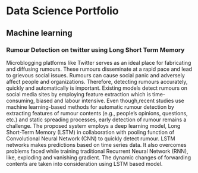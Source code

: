 
# Data Science Portfolio

## Machine learning

### Rumour Detection on twitter using Long Short Term Memory
Microblogging platforms like Twitter serves as an ideal place for fabricating and diffusing rumours. These rumours disseminate at a rapid pace and lead to grievous social issues. Rumours can cause social panic and adversely affect people and organizations. Therefore, detecting rumours accurately, quickly and automatically is important. Existing models detect rumours on social media sites by employing feature extraction which is time-consuming, biased and labour intensive. Even though,recent studies use machine learning-based methods for automatic rumour detection by extracting features of rumour contents (e.g., people’s opinions, questions, etc.) and static spreading processes, early detection of rumour remains a challenge. The proposed system employs a deep learning model, Long Short-Term Memory (LSTM) in collaboration with pooling function of Convolutional Neural Network (CNN) to quickly detect rumour. LSTM networks makes predictions based on time series data. It also overcomes problems faced while training traditional Recurrent Neural Network (RNN), like, exploding and vanishing gradient. The dynamic changes of forwarding contents are taken into consideration using LSTM based model.



